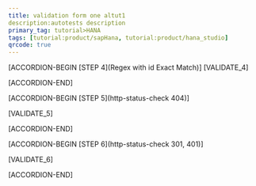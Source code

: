```yaml
---
title: validation form one altut1
description:autotests description
primary_tag: tutorial>HANA
tags: [tutorial:product/sapHana, tutorial:product/hana_studio]
qrcode: true
---
```

 
  [ACCORDION-BEGIN [STEP 4](Regex with id Exact Match)] 
 [VALIDATE_4]
 
 [ACCORDION-END]
 
 
  [ACCORDION-BEGIN [STEP 5](http-status-check 404)] 
  
 [VALIDATE_5] 
 
 [ACCORDION-END]

[ACCORDION-BEGIN [STEP 6](http-status-check 301, 401)] 
  
 [VALIDATE_6] 
 
[ACCORDION-END]
